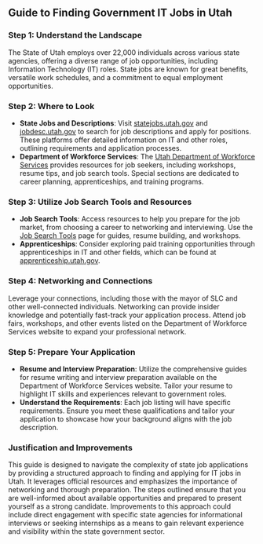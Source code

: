 ## Guide to Finding Government IT Jobs in Utah

### Step 1: Understand the Landscape
The State of Utah employs over 22,000 individuals across various state agencies, offering a diverse range of job opportunities, including Information Technology (IT) roles. State jobs are known for great benefits, versatile work schedules, and a commitment to equal employment opportunities.

### Step 2: Where to Look
- **State Jobs and Descriptions**: Visit [statejobs.utah.gov](https://statejobs.utah.gov) and [jobdesc.utah.gov](https://jobdesc.utah.gov) to search for job descriptions and apply for positions. These platforms offer detailed information on IT and other roles, outlining requirements and application processes.
- **Department of Workforce Services**: The [Utah Department of Workforce Services](https://jobs.utah.gov) provides resources for job seekers, including workshops, resume tips, and job search tools. Special sections are dedicated to career planning, apprenticeships, and training programs.

### Step 3: Utilize Job Search Tools and Resources
- **Job Search Tools**: Access resources to help you prepare for the job market, from choosing a career to networking and interviewing. Use the [Job Search Tools](https://jobs.utah.gov/jobseeker/js.html) page for guides, resume building, and workshops.
- **Apprenticeships**: Consider exploring paid training opportunities through apprenticeships in IT and other fields, which can be found at [apprenticeship.utah.gov](https://apprenticeship.utah.gov).

### Step 4: Networking and Connections
Leverage your connections, including those with the mayor of SLC and other well-connected individuals. Networking can provide insider knowledge and potentially fast-track your application process. Attend job fairs, workshops, and other events listed on the Department of Workforce Services website to expand your professional network.

### Step 5: Prepare Your Application
- **Resume and Interview Preparation**: Utilize the comprehensive guides for resume writing and interview preparation available on the Department of Workforce Services website. Tailor your resume to highlight IT skills and experiences relevant to government roles.
- **Understand the Requirements**: Each job listing will have specific requirements. Ensure you meet these qualifications and tailor your application to showcase how your background aligns with the job description.

### Justification and Improvements
This guide is designed to navigate the complexity of state job applications by providing a structured approach to finding and applying for IT jobs in Utah. It leverages official resources and emphasizes the importance of networking and thorough preparation. The steps outlined ensure that you are well-informed about available opportunities and prepared to present yourself as a strong candidate. Improvements to this approach could include direct engagement with specific state agencies for informational interviews or seeking internships as a means to gain relevant experience and visibility within the state government sector.
